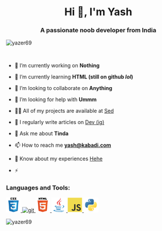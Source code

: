 <h1 align="center">Hi 👋, I'm Yash</h1>
<h3 align="center">A passionate noob developer from India</h3>

<p align="left"> <img src="https://komarev.com/ghpvc/?username=yazer69&label=Profile%20views&color=0e75b6&style=flat" alt="yazer69" /> </p>

<p align="left"> <a href="https://twitter.com/" target="blank"><img src="https://img.shields.io/twitter/follow/?logo=twitter&style=for-the-badge" alt="" /></a> </p>

- 🔭 I’m currently working on **Nothing**

- 🌱 I’m currently learning **HTML (still on github *lol*)**

- 👯 I’m looking to collaborate on **Anything**

- 🤝 I’m looking for help with **Ummm**

- 👨‍💻 All of my projects are available at [Sed](Sed)

- 📝 I regularly write articles on [Dev (ig)](Dev (ig))

- 💬 Ask me about **Tinda**

- 📫 How to reach me **yash@kabadi.com**

- 📄 Know about my experiences [Hehe](Hehe)

- ⚡ 


<h3 align="left">Languages and Tools:</h3>
<p align="left"> <a href="https://www.w3schools.com/css/" target="_blank" rel="noreferrer"> <img src="https://raw.githubusercontent.com/devicons/devicon/master/icons/css3/css3-original-wordmark.svg" alt="css3" width="40" height="40"/> </a> <a href="https://git-scm.com/" target="_blank" rel="noreferrer"> <img src="https://www.vectorlogo.zone/logos/git-scm/git-scm-icon.svg" alt="git" width="40" height="40"/> </a> <a href="https://www.w3.org/html/" target="_blank" rel="noreferrer"> <img src="https://raw.githubusercontent.com/devicons/devicon/master/icons/html5/html5-original-wordmark.svg" alt="html5" width="40" height="40"/> </a> <a href="https://www.java.com" target="_blank" rel="noreferrer"> <img src="https://raw.githubusercontent.com/devicons/devicon/master/icons/java/java-original.svg" alt="java" width="40" height="40"/> </a> <a href="https://developer.mozilla.org/en-US/docs/Web/JavaScript" target="_blank" rel="noreferrer"> <img src="https://raw.githubusercontent.com/devicons/devicon/master/icons/javascript/javascript-original.svg" alt="javascript" width="40" height="40"/> </a> <a href="https://www.python.org" target="_blank" rel="noreferrer"> <img src="https://raw.githubusercontent.com/devicons/devicon/master/icons/python/python-original.svg" alt="python" width="40" height="40"/> </a> </p>

<p><img align="center" src="https://github-readme-streak-stats.herokuapp.com/?user=yazer69&" alt="yazer69" /></p>
